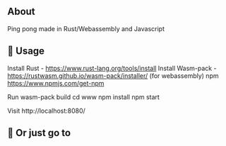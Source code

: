 ## About

Ping pong made in Rust/Webassembly and Javascript

## 🚴 Usage

Install Rust - https://www.rust-lang.org/tools/install
Install Wasm-pack - https://rustwasm.github.io/wasm-pack/installer/ (for webassembly)
npm https://www.npmjs.com/get-npm

Run
wasm-pack build
cd www
npm install
npm start

Visit http://localhost:8080/

## 🚴 Or just go to